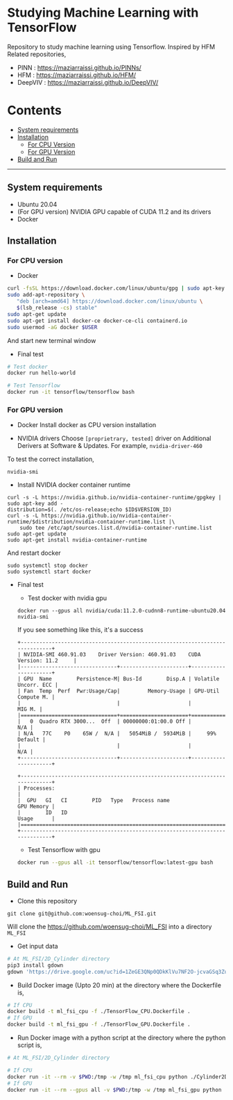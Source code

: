 # Studying Machine Learning with TensorFlow

Repository to study machine learning using Tensorflow. Inspired by HFM
Related repositories,
- PINN : https://maziarraissi.github.io/PINNs/
- HFM : https://maziarraissi.github.io/HFM/
- DeepVIV : https://maziarraissi.github.io/DeepVIV/

# Contents
<!-- TOC generated with https://github.com/ekalinin/github-markdown-toc -->
<!--
 cat fls_model_standalone.md | ./gh-md-toc -
-->

* [System requirements](#System-requirements)
* [Installation](#Installation)
  * [For CPU Version](#For-CPU-Version)
  * [For GPU Version](#For-GPU-Version)
* [Build and Run](#Build-and-Run)

***

## System requirements
- Ubuntu 20.04
- (For GPU version) NVIDIA GPU capable of CUDA 11.2 and its drivers
- Docker

## Installation

### For CPU version

- Docker
```bash
curl -fsSL https://download.docker.com/linux/ubuntu/gpg | sudo apt-key add -
sudo add-apt-repository \
   "deb [arch=amd64] https://download.docker.com/linux/ubuntu \
   $(lsb_release -cs) stable"
sudo apt-get update
sudo apt-get install docker-ce docker-ce-cli containerd.io
sudo usermod -aG docker $USER
```
And start new terminal window

- Final test
```bash
# Test docker
docker run hello-world

# Test Tensorflow
docker run -it tensorflow/tensorflow bash
```

### For GPU version
- Docker
Install docker as CPU version installation

- NVIDIA drivers
Choose `[proprietrary, tested]` driver on Additional Derivers at Software & Updates.
For example, `nvidia-driver-460`

To test the correct installation,
```
nvidia-smi
```

- Install NVIDIA docker container runtime
```
curl -s -L https://nvidia.github.io/nvidia-container-runtime/gpgkey | sudo apt-key add -
distribution=$(. /etc/os-release;echo $ID$VERSION_ID)
curl -s -L https://nvidia.github.io/nvidia-container-runtime/$distribution/nvidia-container-runtime.list |\
    sudo tee /etc/apt/sources.list.d/nvidia-container-runtime.list
sudo apt-get update
sudo apt-get install nvidia-container-runtime
```
And restart docker
```
sudo systemctl stop docker
sudo systemctl start docker
```

- Final test
  - Test docker with nvidia gpu
  ```
  docker run --gpus all nvidia/cuda:11.2.0-cudnn8-runtime-ubuntu20.04 nvidia-smi
  ```
  If you see something like this, it's a success
  ```
  +-----------------------------------------------------------------------------+
  | NVIDIA-SMI 460.91.03    Driver Version: 460.91.03    CUDA Version: 11.2     |
  |-------------------------------+----------------------+----------------------+
  | GPU  Name        Persistence-M| Bus-Id        Disp.A | Volatile Uncorr. ECC |
  | Fan  Temp  Perf  Pwr:Usage/Cap|         Memory-Usage | GPU-Util  Compute M. |
  |                               |                      |               MIG M. |
  |===============================+======================+======================|
  |   0  Quadro RTX 3000...  Off  | 00000000:01:00.0 Off |                  N/A |
  | N/A   77C    P0    65W /  N/A |   5054MiB /  5934MiB |     99%      Default |
  |                               |                      |                  N/A |
  +-------------------------------+----------------------+----------------------+

  +-----------------------------------------------------------------------------+
  | Processes:                                                                  |
  |  GPU   GI   CI        PID   Type   Process name                  GPU Memory |
  |        ID   ID                                                   Usage      |
  |=============================================================================|
  +-----------------------------------------------------------------------------+
  ```

  - Test Tensorflow with gpu
  ```bash
  docker run --gpus all -it tensorflow/tensorflow:latest-gpu bash
  ```

## Build and Run

- Clone this repository
```
git clone git@github.com:woensug-choi/ML_FSI.git
```
Will clone the https://github.com/woensug-choi/ML_FSI into a directory `ML_FSI`

- Get input data
```bash
# At ML_FSI/2D_Cylinder directory
pip3 install gdown
gdown 'https://drive.google.com/uc?id=1ZeGE3QNp0QDkKlVu7NF2O-jcvaGSq3Zu'
```

- Build Docker image (Upto 20 min)
at the directory where the Dockerfile is,
```bash
# If CPU
docker build -t ml_fsi_cpu -f ./TensorFlow_CPU.Dockerfile .
# If GPU
docker build -t ml_fsi_gpu -f ./TensorFlow_GPU.Dockerfile .
```

- Run Docker image with a python script
at the directory where the python script is,
```bash
# At ML_FSI/2D_Cylinder directory

# If CPU
docker run -it --rm -v $PWD:/tmp -w /tmp ml_fsi_cpu python ./Cylinder2D.py
# If GPU
docker run -it --rm --gpus all -v $PWD:/tmp -w /tmp ml_fsi_gpu python ./Cylinder2D.py
```
